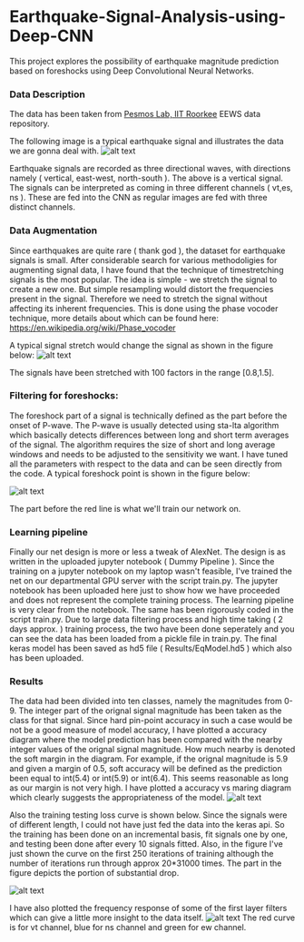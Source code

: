 # Earthquake-Signal-Analysis-using-Deep-CNN
This project explores the possibility of earthquake magnitude prediction based on foreshocks using Deep Convolutional Neural Networks.

### Data Description

The data has been taken from [Pesmos Lab, IIT Roorkee](pesmos.in) EEWS data repository.

The following image is a typical earthquake signal and illustrates the data we are gonna deal with.
![alt text](https://github.com/mayank42/Earthquake-Signal-Analysis-using-Deep-CNN/blob/master/Data%20Description/vt_signal.png)

Earthquake signals are recorded as three directional waves, with directions namely ( vertical, east-west, north-south ). The above is a vertical signal. The signals can be interpreted as coming in three different channels ( vt,es, ns ). These are fed into the CNN as regular images are fed with three distinct channels.

### Data Augmentation

Since earthquakes are quite rare ( thank god ), the dataset for earthquake signals is small. After considerable search for various methodoligies for augmenting signal data, I have found that the technique of timestretching signals is the most popular. The idea is simple - we stretch the signal to create a new one. But simple resampling would distort the frequencies present in the signal. Therefore we need to stretch the signal without affecting its inherent frequencies. This is done using the phase vocoder technique, more details about which can be found here: https://en.wikipedia.org/wiki/Phase_vocoder

A typical signal stretch would change the signal as shown in the figure below:
![alt text](https://github.com/mayank42/Earthquake-Signal-Analysis-using-Deep-CNN/blob/master/Data%20Description/stretched_signals.png)

The signals have been stretched with 100 factors in the range [0.8,1.5].

### Filtering for foreshocks:

The foreshock part of a signal is technically defined as the part before the onset of P-wave. The P-wave is usually detected using sta-lta algorithm which basically detects differences between long and short term averages of the signal. The algorithm requires the size of short and long average windows and needs to be adjusted to the sensitivity we want. I have tuned all the parameters with respect to the data and can be seen directly from the code. A typical foreshock point is shown in the figure below:

![alt text](https://github.com/mayank42/Earthquake-Signal-Analysis-using-Deep-CNN/blob/master/Data%20Description/sta_lta.png)

The part before the red line is what we'll train our network on.

### Learning pipeline

Finally our net design is more or less a tweak of AlexNet. The design is as written in the uploaded jupyter notebook ( Dummy Pipeline ). Since the training on a jupyter notebook on my laptop wasn't feasible, I've trained the net on our departmental GPU server with the script train.py. The jupyter notebook has been uploaded here just to show how we have proceeded and does not represent the complete training process. The learning pipeline is very clear from the notebook. The same has been rigorously coded in the script train.py. Due to large data filtering process and high time taking ( 2 days approx. ) training process, the two have been done seperately and you can see the data has been loaded from a pickle file in train.py. The final keras model has been saved as hd5 file ( Results/EqModel.hd5 ) which also has been uploaded.

### Results

The data had been divided into ten classes, namely the magnitudes from 0-9. The integer part of the orignal signal magnitude has been taken as the class for that signal. Since hard pin-point accuracy in such a case would be not be a good measure of model accuracy, I have plotted a accuracy diagram where the model prediction has been compared with the nearby integer values of the orignal signal magnitude. How much nearby is denoted the soft margin in the diagram. For example, if the orignal magnitude is 5.9 and given a margin of 0.5, soft accuracy will be defined as the prediction been equal to int(5.4) or int(5.9) or int(6.4). This seems reasonable as long as our margin is not very high. I have plotted a accuracy vs maring diagram which clearly suggests the appropriateness of the model.
![alt text](https://github.com/mayank42/Earthquake-Signal-Analysis-using-Deep-CNN/blob/master/Results/accuracy_plot.png)

Also the training testing loss curve is shown below. Since the signals were of different length, I could not have just fed the data into the keras api. So the training has been done on an incremental basis, fit signals one by one, and testing been done after every 10 signals fitted. Also, in the figure I've just shown the curve on the first 250 iterations of training although the number of iterations run through approx 20*31000 times. The part in the figure depicts the portion of substantial drop.

![alt text](https://github.com/mayank42/Earthquake-Signal-Analysis-using-Deep-CNN/blob/master/Results/loss_curve.png)

I have also plotted the frequency response of some of the first layer filters which can give a little more insight to the data itself.
![alt text](https://github.com/mayank42/Earthquake-Signal-Analysis-using-Deep-CNN/blob/master/Results/FilterMap.png)
The red curve is for vt channel, blue for ns channel and green for ew channel.

